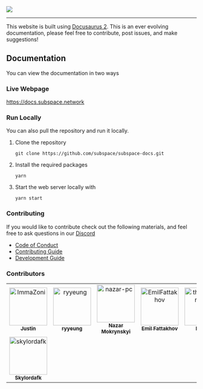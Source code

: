 
<img src="./static/img/subspace-network.svg" align="center" />

---

This website is built using [Docusaurus 2](https://docusaurus.io/). This is an ever evolving documentation, please feel free to contribute, post issues, and make suggestions!

## Documentation

You can view the documentation in two ways

### Live Webpage

https://docs.subspace.network

### Run Locally

You can also pull the repository and run it locally.

1. Clone the repository
    
    ```git clone https://github.com/subspace/subspace-docs.git```

2. Install the required packages

    ```yarn```

3. Start the web server locally with

    ```yarn start```

### Contributing

If you would like to contribute check out the following materials, and feel free to ask questions in our [Discord](https://discord.gg/subspace-network)

- [Code of Conduct](CODE_OF_CONDUCT.md)
- [Contributing Guide](CONTRIBUTING.md)
- [Development Guide](DEVELOPMENT.md)

### Contributors
<!-- readme: contributors -start -->
<table>
<tr>
    <td align="center">
        <a href="https://github.com/ImmaZoni">
            <img src="https://avatars.githubusercontent.com/u/31865152?v=4" width="100;" alt="ImmaZoni"/>
            <br />
            <sub><b>Justin</b></sub>
        </a>
    </td>
    <td align="center">
        <a href="https://github.com/ryyeung">
            <img src="https://avatars.githubusercontent.com/u/97981608?v=4" width="100;" alt="ryyeung"/>
            <br />
            <sub><b>ryyeung</b></sub>
        </a>
    </td>
    <td align="center">
        <a href="https://github.com/nazar-pc">
            <img src="https://avatars.githubusercontent.com/u/928965?v=4" width="100;" alt="nazar-pc"/>
            <br />
            <sub><b>Nazar Mokrynskyi</b></sub>
        </a>
    </td>
    <td align="center">
        <a href="https://github.com/EmilFattakhov">
            <img src="https://avatars.githubusercontent.com/u/66026548?v=4" width="100;" alt="EmilFattakhov"/>
            <br />
            <sub><b>Emil Fattakhov</b></sub>
        </a>
    </td>
    <td align="center">
        <a href="https://github.com/themorgantown">
            <img src="https://avatars.githubusercontent.com/u/50146?v=4" width="100;" alt="themorgantown"/>
            <br />
            <sub><b>Daniel</b></sub>
        </a>
    </td>
    <td align="center">
        <a href="https://github.com/kolima">
            <img src="https://avatars.githubusercontent.com/u/7297942?v=4" width="100;" alt="kolima"/>
            <br />
            <sub><b>Mykola Bezruk</b></sub>
        </a>
    </td></tr>
<tr>
    <td align="center">
        <a href="https://github.com/skylordafk">
            <img src="https://avatars.githubusercontent.com/u/89288441?v=4" width="100;" alt="skylordafk"/>
            <br />
            <sub><b>Skylordafk</b></sub>
        </a>
    </td></tr>
</table>
<!-- readme: contributors -end -->

